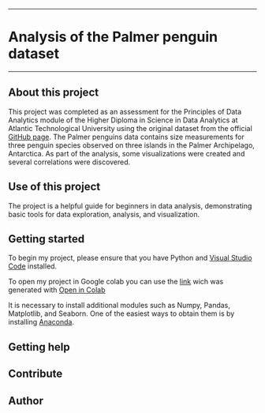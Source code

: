 ***

# Analysis of the Palmer penguin dataset

***

## About this project

This project was completed as an assessment for the Principles of Data Analytics module of the Higher Diploma in Science in Data Analytics at Atlantic Technological University using the original dataset from the official [GitHub page](https://allisonhorst.github.io/palmerpenguins/). The Palmer penguins data contains size measurements for three penguin species observed on three islands in the Palmer Archipelago, Antarctica. As part of the analysis, some visualizations were created and several correlations were discovered.


## Use of this project

The project is a helpful guide for beginners in data analysis, demonstrating basic tools for data exploration, analysis, and visualization.

## Getting started



To begin my project, please ensure that you have Python and [Visual Studio Code](https://code.visualstudio.com/) installed. 

To open my project in Google colab you can use the [link](https://colab.research.google.com/github/Kate-217/principles_of_da/blob/main/penguins.ipynb) wich was generated with [Open in Colab](https://openincolab.com/)



It is necessary to install additional modules such as Numpy, Pandas, Matplotlib, and Seaborn. One of the easiest ways to obtain them is by installing [Anaconda](https://www.anaconda.com/download).




## Getting help

## Contribute

## Author

